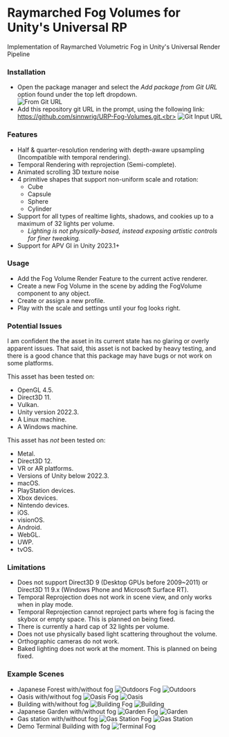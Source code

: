 # Raymarched Fog Volumes for Unity's Universal RP

Implementation of Raymarched Volumetric Fog in Unity's Universal Render Pipeline


### Installation

* Open the package manager and select the _Add package from Git URL_ option found under the top left dropdown.<br>
![From Git URL](Samples~/Images/giturl.png)<br>
* Add this repository git URL in the prompt, using the following link: https://github.com/sinnwrig/URP-Fog-Volumes.git.<br>
![Git Input URL](Samples~/Images/gitinput.png)<br>


### Features

* Half & quarter-resolution rendering with depth-aware upsampling (Incompatible with temporal rendering).
* Temporal Rendering with reprojection (Semi-complete).
* Animated scrolling 3D texture noise
* 4 primitive shapes that support non-uniform scale and rotation:
    * Cube
    * Capsule
    * Sphere
    * Cylinder
* Support for all types of realtime lights, shadows, and cookies up to a maximum of 32 lights per volume.<br>
    * _Lighting is not physically-based, instead exposing artistic controls for finer tweaking._<br>
* Support for APV GI in Unity 2023.1+

### Usage

* Add the Fog Volume Render Feature to the current active renderer.
* Create a new Fog Volume in the scene by adding the FogVolume component to any object.
* Create or assign a new profile.
* Play with the scale and settings until your fog looks right.

### Potential Issues

I am confident the the asset in its current state has no glaring or overly apparent issues. 
That said, this asset is not backed by heavy testing, and there is a good chance that this package may have bugs or not work on some platforms.<br>

This asset has been tested on:
* OpenGL 4.5.
* Direct3D 11.
* Vulkan.
* Unity version 2022.3.
* A Linux machine.
* A Windows machine.

This asset has _not_ been tested on:
* Metal.
* Direct3D 12.
* VR or AR platforms.
* Versions of Unity below 2022.3.
* macOS.
* PlayStation devices.
* Xbox devices.
* Nintendo devices.
* iOS.
* visionOS.
* Android.
* WebGL.
* UWP.
* tvOS.

### Limitations

* Does not support Direct3D 9 (Desktop GPUs before 2009~2011) or Direct3D 11 9.x (Windows Phone and Microsoft Surface RT).
* Temporal Reprojection does not work in scene view, and only works when in play mode.
* Temporal Reprojection cannot reproject parts where fog is facing the skybox or empty space. This is planned on being fixed. 
* There is currently a hard cap of 32 lights per volume. 
* Does not use physically based light scattering throughout the volume.
* Orthographic cameras do not work.
* Baked lighting does not work at the moment. This is planned on being fixed.

### Example Scenes
* Japanese Forest with/without fog
![Outdoors Fog](Samples~/Images/Terrain-Fog.png)
![Outdoors](Samples~/Images/Terrain.png)<br>
* Oasis with/without fog
![Oasis Fog](Samples~/Images/Oasis-Fog.png)
![Oasis](Samples~/Images/Oasis.png)<br>
* Building with/without fog
![Building Fog](Samples~/Images/Building-Fog.png)
![Building](Samples~/Images/Building.png)<br>
* Japanese Garden with/without fog
![Garden Fog](Samples~/Images/Garden-Fog.png)
![Garden](Samples~/Images/Garden.png)<br>
* Gas station with/without fog
![Gas Station Fog](Samples~/Images/GasStation-Fog.png)
![Gas Station](Samples~/Images/GasStation.png)<br>
* Demo Terminal Building with fog
![Terminal Fog](Samples~/Images/Terminal-Fog.png)<br>
